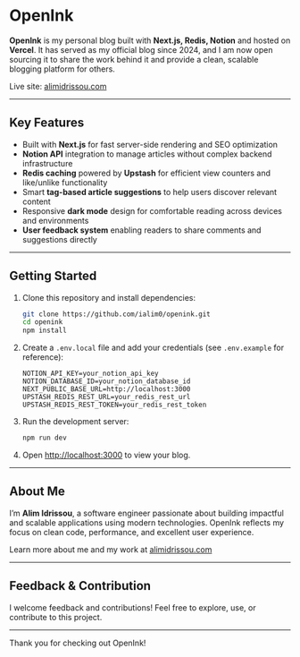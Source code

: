 # OpenInk

**OpenInk** is my personal blog built with **Next.js, Redis, Notion** and hosted on **Vercel**. It has served as my official blog since 2024, and I am now open sourcing it to share the work behind it and provide a clean, scalable blogging platform for others.

Live site: [alimidrissou.com](https://alimidrissou.com)

---

## Key Features

- Built with **Next.js** for fast server-side rendering and SEO optimization  
- **Notion API** integration to manage articles without complex backend infrastructure  
- **Redis caching** powered by **Upstash** for efficient view counters and like/unlike functionality  
- Smart **tag-based article suggestions** to help users discover relevant content  
- Responsive **dark mode** design for comfortable reading across devices and environments  
- **User feedback system** enabling readers to share comments and suggestions directly  

---

## Getting Started

1. Clone this repository and install dependencies:
   ```bash
   git clone https://github.com/ialim0/openink.git
   cd openink
   npm install
   ```
2. Create a `.env.local` file and add your credentials (see `.env.example` for reference):
   ```
   NOTION_API_KEY=your_notion_api_key
   NOTION_DATABASE_ID=your_notion_database_id
   NEXT_PUBLIC_BASE_URL=http://localhost:3000
   UPSTASH_REDIS_REST_URL=your_redis_rest_url
   UPSTASH_REDIS_REST_TOKEN=your_redis_rest_token
   ```
3. Run the development server:
   ```bash
   npm run dev
   ```
4. Open [http://localhost:3000](http://localhost:3000) to view your blog.

---

## About Me

I’m **Alim Idrissou**, a software engineer passionate about building impactful and scalable applications using modern technologies. OpenInk reflects my focus on clean code, performance, and excellent user experience.

Learn more about me and my work at [alimidrissou.com](https://alimidrissou.com)

---

## Feedback & Contribution

I welcome feedback and contributions! 
Feel free to explore, use, or contribute to this project.

---

Thank you for checking out OpenInk!
